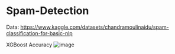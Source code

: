 # Spam-Detection

Data: https://www.kaggle.com/datasets/chandramoulinaidu/spam-classification-for-basic-nlp

XGBoost Accuracy
![image](https://user-images.githubusercontent.com/100010968/202099845-4c99b49c-1905-43ac-8df6-9412d3f30735.png)

